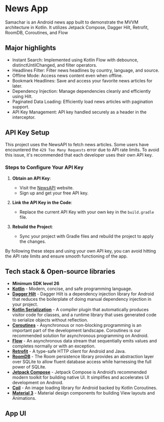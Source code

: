 # News App
Samachar is an Android news app built to demonstrate the MVVM architecture in Kotlin. It utilizes Jetpack Compose, Dagger Hilt, Retrofit, RoomDB, Coroutines, and Flow

## Major highlights

- Instant Search: Implemented using Kotlin Flow with debounce, distinctUntilChanged, and filter operators.
- Headlines Filter: Filter news headlines by country, language, and source.
- Offline Mode: Access news content even when offline.
- Bookmark Headlines: Save and access your favorite news articles for later.
- Dependency Injection: Manage dependencies cleanly and efficiently using Hilt.
- Paginated Data Loading: Efficiently load news articles with pagination support.
- API Key Management: API key handled securely as a header in the interceptor.

## API Key Setup

This project uses the NewsAPI to fetch news articles. Some users have encountered the `429 Too Many Requests` error due to API rate limits. To avoid this issue, it's recommended that each developer uses their own API key.

### Steps to Configure Your API Key

1. **Obtain an API Key**:
    - Visit the [NewsAPI](https://newsapi.org/) website.
    - Sign up and get your free API key.

2. **Link the API Key in the Code**:
    - Replace the current API Key with your own key in the `build.gradle` file.

3. **Rebuild the Project**:
    - Sync your project with Gradle files and rebuild the project to apply the changes.

By following these steps and using your own API key, you can avoid hitting the API rate limits and ensure smooth functioning of the app.

## Tech stack & Open-source libraries
- **Minimum SDK level 26**
- [**Kotlin**](https://kotlinlang.org/) - Modern, concise, and safe programming language.
- [**Dagger Hilt**](https://developer.android.com/training/dependency-injection/hilt-android) - Dagger Hilt is a dependency injection library for Android that reduces the boilerplate of doing manual dependency injection in your project.
- [**Kotlin Serialization**](https://github.com/Kotlin/kotlinx.serialization) - A compiler plugin that automatically produces visitor code for classes, and a runtime library that uses generated code to serialize objects without reflection.
- [**Coroutines**](https://kotlinlang.org/docs/coroutines-overview.html) - Asynchronous or non-blocking programming is an important part of the development landscape. Coroutines is our recommended solution for asynchronous programming on Android.
- [**Flow**](https://kotlinlang.org/api/kotlinx.coroutines/kotlinx-coroutines-core/kotlinx.coroutines.flow/-flow/) - An asynchronous data stream that sequentially emits values and completes normally or with an exception.
- [**Retrofit**](https://square.github.io/retrofit/) - A type-safe HTTP client for Android and Java.
- [**RoomDB**](https://developer.android.com/training/data-storage/room) - The Room persistence library provides an abstraction layer over SQLite to allow fluent database access while harnessing the full power of SQLite.
- [**Jetpack Compose**](https://developer.android.com/develop/ui/compose) - Jetpack Compose is Android’s recommended modern toolkit for building native UI. It simplifies and accelerates UI development on Android.
- [**Coil**](https://coil-kt.github.io/coil/) - An image loading library for Android backed by Kotlin Coroutines.
- [**Material 3**](https://github.com/material-components/material-components-android) - Material design components for building View layouts and Animations.

## App UI
